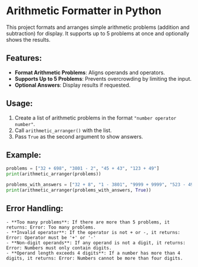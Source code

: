 # Arithmetic Formatter in Python

This project formats and arranges simple arithmetic problems (addition and subtraction) for display. It supports up to 5 problems at once and optionally shows the results.

## Features:
- **Format Arithmetic Problems**: Aligns operands and operators.
- **Supports Up to 5 Problems**: Prevents overcrowding by limiting the input.
- **Optional Answers**: Display results if requested.

## Usage:
1. Create a list of arithmetic problems in the format `"number operator number"`.
2. Call `arithmetic_arranger()` with the list.
3. Pass `True` as the second argument to show answers.

## Example:
```python
problems = ["32 + 698", "3801 - 2", "45 + 43", "123 + 49"]
print(arithmetic_arranger(problems))

problems_with_answers = ["32 + 8", "1 - 3801", "9999 + 9999", "523 - 49"]
print(arithmetic_arranger(problems_with_answers, True))
```

## Error Handling:
    - **Too many problems**: If there are more than 5 problems, it returns: Error: Too many problems.
    - **Invalid operator**: If the operator is not + or -, it returns: Error: Operator must be '+' or '-'
    - **Non-digit operands**: If any operand is not a digit, it returns: Error: Numbers must only contain digits.
    - **Operand length exceeds 4 digits**: If a number has more than 4 digits, it returns: Error: Numbers cannot be more than four digits.
